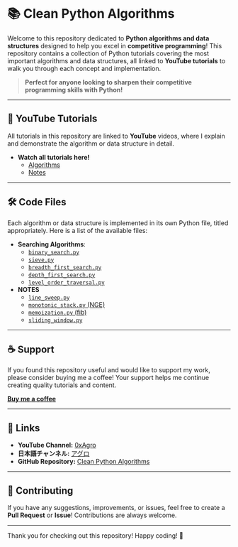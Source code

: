 # 📚 Clean Python Algorithms

Welcome to this repository dedicated to **Python algorithms and data structures** designed to help you excel in **competitive programming**! This repository contains a collection of Python tutorials covering the most important algorithms and data structures, all linked to **YouTube tutorials** to walk you through each concept and implementation.

> **Perfect for anyone looking to sharpen their competitive programming skills with Python!**

---

## 🎥 YouTube Tutorials

All tutorials in this repository are linked to **YouTube** videos, where I explain and demonstrate the algorithm or data structure in detail.

- **Watch all tutorials here!**
  - [Algorithms](https://www.youtube.com/playlist?list=PLpCYhic-IxVcO8NJ4BnEmNwy-pAvuckvg)
  - [Notes](https://www.youtube.com/playlist?list=PLpCYhic-IxVeWoPtKptbuBXNDccVAGOdU)

---

## 🛠️ Code Files

Each algorithm or data structure is implemented in its own Python file, titled appropriately. Here is a list of the available files:

- **Searching Algorithms**:
  - [`binary_search.py`](https://github.com/0xAgro/clean-python-algorithms/blob/main/algs/binary_search.py)
  - [`sieve.py`](https://github.com/0xAgro/clean-python-algorithms/blob/main/algs/sieve.py)
  - [`breadth_first_search.py`](https://github.com/0xAgro/clean-python-algorithms/blob/main/algs/breadth_first_search.py)
  - [`depth_first_search.py`](https://github.com/0xAgro/clean-python-algorithms/blob/main/algs/depth_first_search.py)
  - [`level_order_traversal.py`](https://github.com/0xAgro/clean-python-algorithms/blob/main/algs/level_order_traversal.py)
- **NOTES**
  - [`line_sweep.py`](https://github.com/0xAgro/clean-python-algorithms/blob/main/algs/line_sweep.py)
  - [`monotonic_stack.py` (NGE)](https://github.com/0xAgro/clean-python-algorithms/blob/main/algs/monotonic_stack.py)
  - [`memoization.py` (fib)](https://github.com/0xAgro/clean-python-algorithms/blob/main/algs/memoization.py)
  - [`sliding_window.py`](https://github.com/0xAgro/clean-python-algorithms/blob/main/algs/sliding_window.py)

---

## ☕ Support

If you found this repository useful and would like to support my work, please consider buying me a coffee! Your support helps me continue creating quality tutorials and content.

[**Buy me a coffee**](https://buymeacoffee.com/0xagro)

---

## 🔗 Links

- **YouTube Channel:** [0xAgro](https://www.youtube.com/@0xAgro)
- **日本語チャンネル:** [アグロ](https://www.youtube.com/@%E3%82%A2%E3%82%B0%E3%83%AD)
- **GitHub Repository:** [Clean Python Algorithms](https://github.com/0xAgro/clean-python-algorithms)

---

## 🤝 Contributing

If you have any suggestions, improvements, or issues, feel free to create a **Pull Request** or **Issue**! Contributions are always welcome.

---

Thank you for checking out this repository! Happy coding! 🚀
